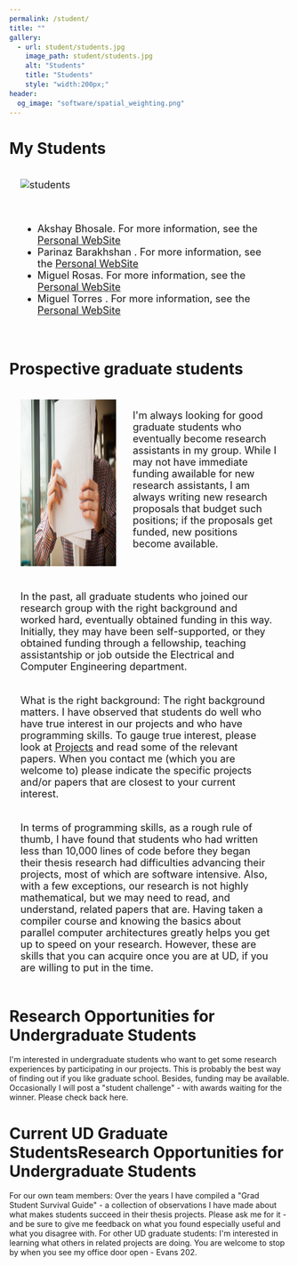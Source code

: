 ```yaml
---
permalink: /student/
title: ""
gallery:
  - url: student/students.jpg
    image_path: student/students.jpg
    alt: "Students"
    title: "Students"
    style: "width:200px;"
header:
  og_image: "software/spatial_weighting.png"
---
```


<head>
<style>
.grid-container {
  display: grid;
  column-gap: 10px;
  grid-template-columns: auto auto;
  padding: 10px;
}
.grid-container2 {
  display: grid;
  column-gap: 10px;
  grid-template-columns: auto;
  padding: 10px;
}
.grid-item {
  padding: 10px;
  font-size: 18px;
  text-align: left;
}
</style>
</head>

# My Students

<div class="grid-container">
  <div class="grid-item" >
  	 <img  src="../images/student/GroupPhoto.jpg" width="600"  height="600" alt="students">
  </div>
  </div> 
</div>

<div class="grid-container">
 <div class="grid-item">
 <ul>
  
  <li>Akshay Bhosale. For more information, see the <a href="https://subscripted-subscript.akshayud.me/">Personal WebSite</a></li>
  <li>Parinaz Barakhshan . For more information, see the <a href="https://sites.udel.edu/parinazb/">Personal WebSite</a></li>     
  <li>Miguel Rosas. For more information, see the <a href="https://sites.udel.edu/parinazb/">Personal WebSite</a></li>           
	<li>Miguel Torres . For more information, see the <a href="https://sites.udel.edu/parinazb/">Personal WebSite</a></li>     
	</ul>
 </div>
</div>

# Prospective graduate students

<div class="grid-container">
  <div class="grid-item">
  	 <img  src="../images/student/students.jpg" width="300"  height="300" alt="students">
  </div>
  <div class="grid-item">
  	<p align="left" >
        I'm always looking for good graduate students who eventually become research assistants in my group. While I may not have immediate funding awailable for new research assistants, I am always writing new research proposals that budget such positions; if the proposals get funded, new positions become available. 
      </p>
  
  </div>
</div>
<div class="grid-container">
 <div class="grid-item">
In the past, all graduate students who joined our research group with the right background and worked hard, eventually obtained funding in this way. Initially, they may have been self-supported, or they obtained funding through a fellowship, teaching assistantship or job outside the Electrical and Computer Engineering department.
 </div>
</div>

<div class="grid-container">
 <div class="grid-item">
 What is the right background: The right background matters. I have observed that students do well who have true interest in our projects and who have programming skills. To gauge true interest, please look at <a href="https://mike31860.github.io/rudolfEigenmann.github.io/research/">Projects</a>  and read some of the relevant papers. When you contact me (which you are welcome to) please indicate the specific projects and/or papers that are closest to your current interest.
 </div>
</div>

<div class="grid-container">
 <div class="grid-item">
In terms of programming skills, as a rough rule of thumb, I have found that students who had written less than 10,000 lines of code before they began their thesis research had difficulties advancing their projects, most of which are software intensive. Also, with a few exceptions, our research is not highly mathematical, but we may need to read, and understand, related papers that are. Having taken a compiler course and knowing the basics about parallel computer architectures greatly helps you get up to speed on your research. However, these are skills that you can acquire once you are at UD, if you are willing to put in the time.
 </div>
</div>

# Research Opportunities for Undergraduate Students

I'm interested in undergraduate students who want to get some research experiences by participating in our projects. This is probably the best way of finding out if you like graduate school. Besides, funding may be available.
Occasionally I will post a "student challenge" - with awards waiting for the winner. Please check back here.

# Current UD Graduate StudentsResearch Opportunities for Undergraduate Students

For our own team members: Over the years I have compiled a "Grad Student Survival Guide" - a collection of observations I have made about what makes students succeed in their thesis projects. Please ask me for it - and be sure to give me feedback on what you found especially useful and what you disagree with.
For other UD graduate students: I'm interested in learning what others in related projects are doing. You are welcome to stop by when you see my office door open - Evans 202.
